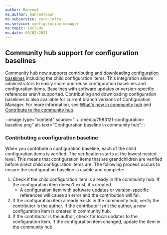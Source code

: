 ```yaml
---
author: Banreet
ms.author: banreetkaur
ms.subservice: core-infra
ms.service: configuration-manager
ms.topic: include
ms.date: 03/02/2021
---
```


## <a name="bkmk_hub"></a> Community hub support for configuration baselines
<!--7983121-->
Community hub now supports contributing and downloading [configuration baselines](../../../../../compliance/deploy-use/create-configuration-baselines.md) including the child configuration items. This integration allows administrators to easily share and reuse configuration baselines and configuration items. Baselines with software updates or version-specific references aren't supported. Contributing and downloading configuration baselines is also available for current branch versions of Configuration Manager. For more information, see [What's new in community hub](../../../../servers/manage/community-hub.md#bkmk_new) and [Contribute to the community hub](../../../../servers/manage/community-hub-contribute.md).

:::image type="content" source="../../media/7983121-configuration-baseline.png" alt-text="Configuration baseline in community hub":::

### Contributing a configuration baseline

When you contribute a configuration baseline, each of the child configuration items is verified. The verification starts at the lowest nested level. This means that configuration items that are grandchildren are verified before direct child configuration items are. The following process occurs to ensure the configuration baseline is usable and complete:

1. Check if the child configuration item is already in the community hub. If the configuration item doesn't exist, it's created.
   - A configuration item with software updates or version-specific references will cause an error and the contribution will fail.
1. If the configuration item already exists in the community hub, verify the contributor is the author. If the contributor isn't the author, a new configuration item is created in community hub.
1. If the contributor is the author, check for local updates to the configuration item. If the configuration item changed, update the item in the community hub.
